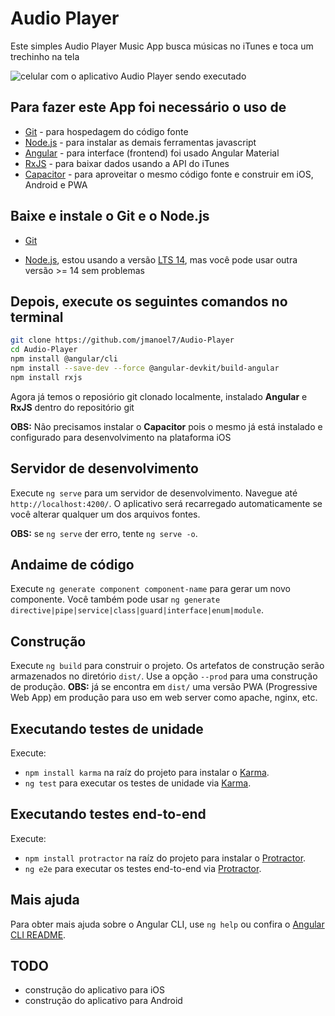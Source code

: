# Audio Player

Este simples Audio Player Music App busca músicas no iTunes e toca um trechinho na tela

![celular com o aplicativo Audio Player sendo executado](https://github.com/jmanoel7/Audio-Player/blob/main/audio-player-preview.png?raw=true)

## Para fazer este App foi necessário o uso de

- [Git](https://git-scm.com/)       - para hospedagem do código fonte
- [Node.js](https://nodejs.org/)   - para instalar as demais ferramentas javascript
- [Angular](https://angular.io/)   - para interface (frontend) foi usado Angular Material
- [RxJS](https://rxjs.dev/)      - para baixar dados usando a API do iTunes
- [Capacitor](https://capacitorjs.com/) - para aproveitar o mesmo código fonte e construir em iOS, Android e PWA

## Baixe e instale o Git e o Node.js

- [Git](https://git-scm.com/download/win)

- [Node.js](https://nodejs.org/en/download/), estou usando a versão [LTS 14](https://nodejs.org/dist/latest-v14.x/), mas você pode usar outra versão >= 14 sem problemas

## Depois, execute os seguintes comandos no terminal

```sh
git clone https://github.com/jmanoel7/Audio-Player
cd Audio-Player
npm install @angular/cli
npm install --save-dev --force @angular-devkit/build-angular
npm install rxjs
```

Agora já temos o reposiório git clonado localmente, instalado **Angular** e **RxJS** dentro do repositório git

**OBS:** Não precisamos instalar o **Capacitor** pois o mesmo já está instalado e configurado para desenvolvimento na plataforma iOS

## Servidor de desenvolvimento

Execute `ng serve` para um servidor de desenvolvimento. Navegue até `http://localhost:4200/`. O aplicativo será recarregado automaticamente se você alterar qualquer um dos arquivos fontes.

**OBS:** se `ng serve` der erro, tente `ng serve -o`.

## Andaime de código

Execute `ng generate component component-name` para gerar um novo componente. Você também pode usar `ng generate directive|pipe|service|class|guard|interface|enum|module`.

## Construção

Execute `ng build` para construir o projeto. Os artefatos de construção serão armazenados no diretório `dist/`. Use a opção `--prod` para uma construção de produção.
**OBS:** já se encontra em `dist/` uma versão PWA (Progressive Web App) em produção para uso em web server como apache, nginx, etc.

## Executando testes de unidade

Execute:

- `npm install karma` na raíz do projeto para instalar o [Karma](https://karma-runner.github.io).
- `ng test` para executar os testes de unidade via [Karma](https://karma-runner.github.io).

## Executando testes end-to-end

Execute:

- `npm install protractor` na raíz do projeto para instalar o [Protractor](http://www.protractortest.org/).
- `ng e2e` para executar os testes end-to-end via [Protractor](http://www.protractortest.org/).

## Mais ajuda

Para obter mais ajuda sobre o Angular CLI, use `ng help` ou confira o [Angular CLI README](https://github.com/angular/angular-cli/blob/master/README.md).

## TODO

- construção do aplicativo para iOS
- construção do aplicativo para Android
